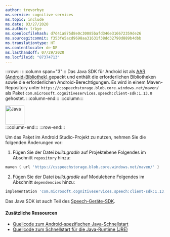 ```yaml
---
author: trevorbye
ms.service: cognitive-services
ms.topic: include
ms.date: 03/27/2020
ms.author: trbye
ms.openlocfilehash: d7d41a875d8e0c30085bafd346e316672359de26
ms.sourcegitcommit: f353fe5acd9698aa31631f38dd32790d889b4dbb
ms.translationtype: HT
ms.contentlocale: de-DE
ms.lasthandoff: 07/29/2020
ms.locfileid: "87374713"
---
```

:::row:::
    :::column span="3":::
        Das Java SDK für Android ist als <a href="https://developer.android.com/studio/projects/android-library" target="_blank">AAR (Android-Bibliothek) <span class="docon docon-navigate-external x-hidden-focus"></span></a> gepackt und enthält die erforderlichen Bibliotheken sowie die erforderlichen Android-Berechtigungen. Es wird in einem Maven-Repository unter `https://csspeechstorage.blob.core.windows.net/maven/` als Paket `com.microsoft.cognitiveservices.speech:client-sdk:1.13.0` gehostet.
    :::column-end:::
    :::column:::
        <br>
        <div class="icon is-large">
            <img alt="Java" src="https://docs.microsoft.com/media/logos/logo_java.svg" width="60px">
        </div>
    :::column-end:::
:::row-end:::

Um das Paket im Android Studio-Projekt zu nutzen, nehmen Sie die folgenden Änderungen vor:

1. Fügen Sie der Datei *build.gradle* auf Projektebene Folgendes im Abschnitt `repository` hinzu:
  ```gradle
  maven { url 'https://csspeechstorage.blob.core.windows.net/maven/' }
  ```

2. Fügen Sie der Datei *build.gradle* auf Modulebene Folgendes im Abschnitt `dependencies` hinzu:
  ```gradle
  implementation 'com.microsoft.cognitiveservices.speech:client-sdk:1.13.0'
  ```

Das Java SDK ist auch Teil des [Speech-Geräte-SDK](../speech-devices-sdk.md).

#### <a name="additional-resources"></a>Zusätzliche Ressourcen

- <a href="https://github.com/Azure-Samples/cognitive-services-speech-sdk/tree/master/quickstart/java/android" target="_blank">Quellcode zum Android-spezifischen Java-Schnellstart <span class="docon docon-navigate-external x-hidden-focus"></span></a>
- <a href="https://github.com/Azure-Samples/cognitive-services-speech-sdk/tree/master/quickstart/java/jre" target="_blank">Quellcode zum Schnellstart für die Java-Runtime (JRE) <span class="docon docon-navigate-external x-hidden-focus"></span></a>